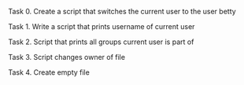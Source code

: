 Task 0. Create a script that switches the current user to the user betty

Task 1. Write a script that prints username of current user

Task 2. Script that prints all groups current user is part of

Task 3. Script changes owner of file 

Task 4. Create empty file
